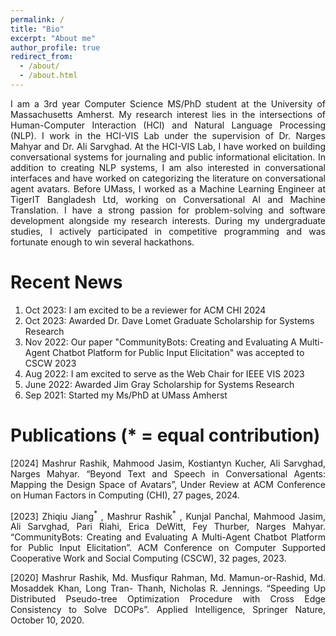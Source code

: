 ```yaml
---
permalink: /
title: "Bio"
excerpt: "About me"
author_profile: true
redirect_from: 
  - /about/
  - /about.html
---
```

<p align="justify"> 
I am a 3rd year Computer Science MS/PhD student at the University of Massachusetts Amherst. My research interest lies in the intersections of Human-Computer Interaction (HCI) and Natural Language Processing (NLP). I work in the HCI-VIS Lab under the supervision of Dr. Narges Mahyar and Dr. Ali Sarvghad. At the HCI-VIS Lab, I have worked on building conversational systems for journaling and public informational elicitation. In addition to creating NLP systems, I am also interested in conversational interfaces and have worked on categorizing the literature on conversational agent avatars. Before UMass, I worked as a Machine Learning Engineer at TigerIT Bangladesh Ltd, working on Conversational AI and Machine Translation. I have a strong passion for problem-solving and software development alongside my research interests. During my undergraduate studies, I actively participated in competitive programming and was fortunate enough to win several hackathons.
</p>


Recent News
======
1. Oct 2023: I am excited to be a reviewer for ACM CHI 2024
2. Oct 2023: Awarded Dr. Dave Lomet Graduate Scholarship for Systems Research
3. Nov 2022: Our paper "CommunityBots: Creating and Evaluating A Multi-Agent Chatbot Platform for Public Input Elicitation" was accepted to CSCW 2023
4. Aug 2022: I am excited to serve as the Web Chair for IEEE VIS 2023
5. June 2022: Awarded Jim Gray Scholarship for Systems Research
6. Sep 2021: Started my Ms/PhD at UMass Amherst



Publications (\* = equal contribution)
======
<p align="justify">[2024] Mashrur Rashik, Mahmood Jasim, Kostiantyn Kucher, Ali Sarvghad, Narges Mahyar. “Beyond Text and Speech in Conversational Agents: Mapping the Design Space of Avatars”, Under Review at ACM Conference on Human Factors in Computing (CHI), 27 pages, 2024.</p>

<p align="justify">[2023] Zhiqiu Jiang<sup>*</sup> , Mashrur Rashik<sup>*</sup> , Kunjal Panchal, Mahmood Jasim, Ali Sarvghad, Pari Riahi, Erica DeWitt, Fey Thurber, Narges Mahyar. “CommunityBots: Creating and Evaluating A Multi-Agent Chatbot Platform for Public Input Elicitation”. ACM Conference on Computer Supported Cooperative Work and Social Computing (CSCW), 32 pages, 2023.</p>

<p align="justify">[2020] Mashrur Rashik, Md. Musfiqur Rahman, Md. Mamun-or-Rashid, Md. Mosaddek Khan, Long Tran- Thanh, Nicholas R. Jennings. “Speeding Up Distributed Pseudo-tree Optimization Procedure with Cross Edge Consistency to Solve DCOPs”. Applied Intelligence, Springer Nature, October 10, 2020.</p>